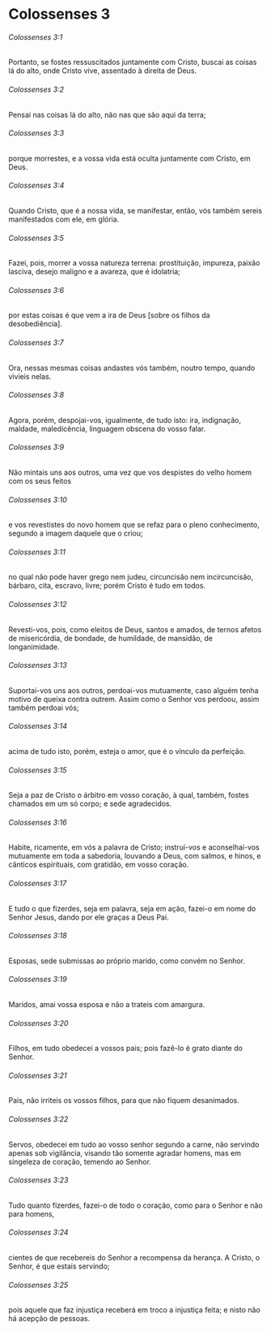 # Colossenses 3

###### Colossenses 3:1

Portanto, se fostes ressuscitados juntamente com Cristo, buscai as coisas lá do alto, onde Cristo vive, assentado à direita de Deus.

###### Colossenses 3:2

Pensai nas coisas lá do alto, não nas que são aqui da terra;

###### Colossenses 3:3

porque morrestes, e a vossa vida está oculta juntamente com Cristo, em Deus.

###### Colossenses 3:4

Quando Cristo, que é a nossa vida, se manifestar, então, vós também sereis manifestados com ele, em glória.

###### Colossenses 3:5

Fazei, pois, morrer a vossa natureza terrena: prostituição, impureza, paixão lasciva, desejo maligno e a avareza, que é idolatria;

###### Colossenses 3:6

por estas coisas é que vem a ira de Deus [sobre os filhos da desobediência].

###### Colossenses 3:7

Ora, nessas mesmas coisas andastes vós também, noutro tempo, quando vivíeis nelas.

###### Colossenses 3:8

Agora, porém, despojai-vos, igualmente, de tudo isto: ira, indignação, maldade, maledicência, linguagem obscena do vosso falar.

###### Colossenses 3:9

Não mintais uns aos outros, uma vez que vos despistes do velho homem com os seus feitos

###### Colossenses 3:10

e vos revestistes do novo homem que se refaz para o pleno conhecimento, segundo a imagem daquele que o criou;

###### Colossenses 3:11

no qual não pode haver grego nem judeu, circuncisão nem incircuncisão, bárbaro, cita, escravo, livre; porém Cristo é tudo em todos.

###### Colossenses 3:12

Revesti-vos, pois, como eleitos de Deus, santos e amados, de ternos afetos de misericórdia, de bondade, de humildade, de mansidão, de longanimidade.

###### Colossenses 3:13

Suportai-vos uns aos outros, perdoai-vos mutuamente, caso alguém tenha motivo de queixa contra outrem. Assim como o Senhor vos perdoou, assim também perdoai vós;

###### Colossenses 3:14

acima de tudo isto, porém, esteja o amor, que é o vínculo da perfeição.

###### Colossenses 3:15

Seja a paz de Cristo o árbitro em vosso coração, à qual, também, fostes chamados em um só corpo; e sede agradecidos.

###### Colossenses 3:16

Habite, ricamente, em vós a palavra de Cristo; instruí-vos e aconselhai-vos mutuamente em toda a sabedoria, louvando a Deus, com salmos, e hinos, e cânticos espirituais, com gratidão, em vosso coração.

###### Colossenses 3:17

E tudo o que fizerdes, seja em palavra, seja em ação, fazei-o em nome do Senhor Jesus, dando por ele graças a Deus Pai.

###### Colossenses 3:18

Esposas, sede submissas ao próprio marido, como convém no Senhor.

###### Colossenses 3:19

Maridos, amai vossa esposa e não a trateis com amargura.

###### Colossenses 3:20

Filhos, em tudo obedecei a vossos pais; pois fazê-lo é grato diante do Senhor.

###### Colossenses 3:21

Pais, não irriteis os vossos filhos, para que não fiquem desanimados.

###### Colossenses 3:22

Servos, obedecei em tudo ao vosso senhor segundo a carne, não servindo apenas sob vigilância, visando tão somente agradar homens, mas em singeleza de coração, temendo ao Senhor.

###### Colossenses 3:23

Tudo quanto fizerdes, fazei-o de todo o coração, como para o Senhor e não para homens,

###### Colossenses 3:24

cientes de que recebereis do Senhor a recompensa da herança. A Cristo, o Senhor, é que estais servindo;

###### Colossenses 3:25

pois aquele que faz injustiça receberá em troco a injustiça feita; e nisto não há acepção de pessoas.

